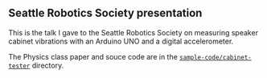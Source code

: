 ## Seattle Robotics Society presentation
This is the talk I gave to the Seattle Robotics Society on measuring speaker cabinet vibrations
with an Arduino UNO and a digital accelerometer.

The Physics class paper and souce code are in the [`sample-code/cabinet-tester`](https://github.com/tgill880/sample-code/tree/master/Seattle%20Robotics%20presentation) directory.

